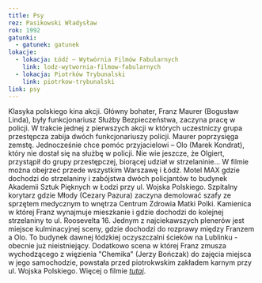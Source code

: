 ```yaml
---
title: Psy
rez: Pasikowski Władysław
rok: 1992
gatunki: 
  - gatunek: gatunek
lokacje:
  - lokacja: Łódź – Wytwórnia Filmów Fabularnych
    link: lodz-wytwornia-filmow-fabularnych
  - lokacja: Piotrków Trybunalski
    link: piotrkow-trybunalski
link: psy
---
```

Klasyka polskiego kina akcji. Główny bohater,  Franz Maurer (Bogusław Linda), były funkcjonariusz Służby Bezpieczeństwa, zaczyna pracę w policji. W trakcie jednej z pierwszych akcji w których uczestniczy grupa przestępcza zabija dwóch funkcjonariuszy policji. Maurer poprzysięga zemstę. Jednocześnie chce pomóc przyjacielowi – Olo (Marek Kondrat), który nie dostał się na służbę w policji. Nie wie jeszcze, że Olgiert, przystąpił do grupy przestępczej, biorącej udział w strzelaninie...
W filmie można obejrzeć przede wszystkim Warszawę i Łódź. Motel MAX gdzie dochodzi do strzelaniny i zabójstwa dwóch policjantów to budynek Akademii Sztuk Pięknych w Łodzi przy ul. Wojska Polskiego. Szpitalny korytarz gdzie Młody (Cezary Pazura) zaczyna demolować szafy ze sprzętem medycznym to wnętrza Centrum Zdrowia Matki Polki. Kamienica w której Franz wynajmuje mieszkanie i gdzie dochodzi do kolejnej strzelaniny to ul. Roosevelta 16. Jednym z najciekawszych plenerów jest miejsce kulminacyjnej sceny, gdzie dochodzi do rozprawy między Franzem a Olo. To budynek dawnej łódzkiej oczyszczalni ścieków na Lublinku - obecnie już nieistniejący.
Dodatkowo scena w której Franz zmusza wychodzącego z więzienia "Chemika" (Jerzy Bończak) do zajęcia miejsca w jego samochodzie, powstała przed piotrokwskim zakładem karnym przy ul. Wojska Polskiego.
Więcej o filmie [*tutaj*](http://www.filmpolski.pl/fp/index.php?film=123450).
